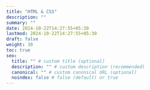 ```yaml
---
title: "HTML & CSS"
description: ""
summary: ""
date: 2024-10-22T14:27:55+05:30
lastmod: 2024-10-22T14:27:55+05:30
draft: false
weight: 30
toc: true
seo:
  title: "" # custom title (optional)
  description: "" # custom description (recommended)
  canonical: "" # custom canonical URL (optional)
  noindex: false # false (default) or true
---
```

